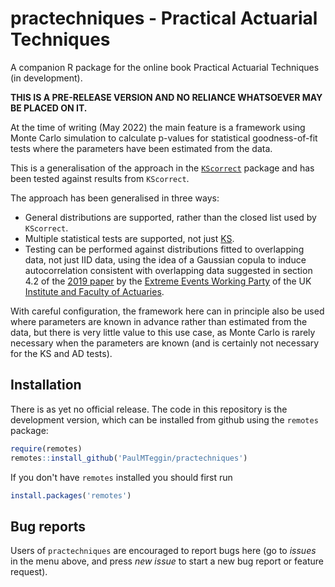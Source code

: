 # practechniques - Practical Actuarial Techniques

A companion R package for the online book Practical Actuarial Techniques (in development).

**THIS IS A PRE-RELEASE VERSION AND NO RELIANCE WHATSOEVER MAY BE PLACED ON IT.**

At the time of writing (May 2022) the main feature is a framework
using Monte Carlo simulation to calculate p-values for statistical goodness-of-fit tests
where the parameters have been estimated from the data.

This is a generalisation of the approach in the
[`KScorrect`](https://cran.r-project.org/web/packages/KScorrect/index.html) package
and has been tested against results from `KScorrect`.

The approach has been generalised in three ways:

* General distributions are supported, rather than the closed list used by `KScorrect`.
* Multiple statistical tests are supported, not just [KS](https://en.wikipedia.org/wiki/Kolmogorov%E2%80%93Smirnov_test).
* Testing can be performed against distributions fitted to overlapping data, not just IID data,
using the idea of a Gaussian copula to induce autocorrelation consistent with overlapping data suggested in section 4.2 of the
[2019 paper](https://www.cambridge.org/core/journals/british-actuarial-journal/article/calibration-of-var-models-with-overlapping-data/B20D66D81DB918AFD3BBDF9EDAC20863)
by the [Extreme Events Working Party](https://www.actuaries.org.uk/practice-areas/life/research-working-parties/extreme-events)
of the UK [Institute and Faculty of Actuaries](https://www.actuaries.org.uk/).

With careful configuration, the framework here can in principle also be used where parameters are known in advance
rather than estimated from the data, but there is very little value to this use case, as Monte Carlo is rarely necessary
when the parameters are known (and is certainly not necessary for the KS and AD tests).

## Installation

There is as yet no official release.
The code in this repository is the development version,
which can be installed from github using the `remotes` package:

```R
require(remotes)
remotes::install_github('PaulMTeggin/practechniques')
```

If you don't have `remotes` installed you should first run

```R
install.packages('remotes')
```

## Bug reports 

Users of `practechniques` are encouraged to report bugs here 
(go to *issues* in the menu above, 
and press *new issue* to start a new bug report
or feature request).
